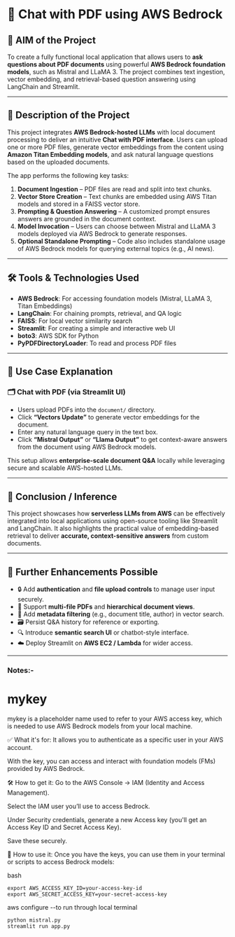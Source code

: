 # 🤖 Chat with PDF using AWS Bedrock

## 🧠 AIM of the Project

To create a fully functional local application that allows users to **ask questions about PDF documents** using powerful **AWS Bedrock foundation models**, such as Mistral and LLaMA 3. The project combines text ingestion, vector embedding, and retrieval-based question answering using LangChain and Streamlit.

---

## 📘 Description of the Project

This project integrates **AWS Bedrock-hosted LLMs** with local document processing to deliver an intuitive **Chat with PDF interface**. Users can upload one or more PDF files, generate vector embeddings from the content using **Amazon Titan Embedding models**, and ask natural language questions based on the uploaded documents.

The app performs the following key tasks:

1. **Document Ingestion** – PDF files are read and split into text chunks.
2. **Vector Store Creation** – Text chunks are embedded using AWS Titan models and stored in a FAISS vector store.
3. **Prompting & Question Answering** – A customized prompt ensures answers are grounded in the document context.
4. **Model Invocation** – Users can choose between Mistral and LLaMA 3 models deployed via AWS Bedrock to generate responses.
5. **Optional Standalone Prompting** – Code also includes standalone usage of AWS Bedrock models for querying external topics (e.g., AI news).

---

## 🛠️ Tools & Technologies Used

- **AWS Bedrock**: For accessing foundation models (Mistral, LLaMA 3, Titan Embeddings)
- **LangChain**: For chaining prompts, retrieval, and QA logic
- **FAISS**: For local vector similarity search
- **Streamlit**: For creating a simple and interactive web UI
- **boto3**: AWS SDK for Python
- **PyPDFDirectoryLoader**: To read and process PDF files

---

## 💼 Use Case Explanation

### 🗂️ Chat with PDF (via Streamlit UI)

- Users upload PDFs into the `document/` directory.
- Click **“Vectors Update”** to generate vector embeddings for the document.
- Enter any natural language query in the text box.
- Click **“Mistral Output”** or **“Llama Output”** to get context-aware answers from the document using AWS Bedrock models.

This setup allows **enterprise-scale document Q&A** locally while leveraging secure and scalable AWS-hosted LLMs.

---

## 📌 Conclusion / Inference

This project showcases how **serverless LLMs from AWS** can be effectively integrated into local applications using open-source tooling like Streamlit and LangChain. It also highlights the practical value of embedding-based retrieval to deliver **accurate, context-sensitive answers** from custom documents.

---

## 🚀 Further Enhancements Possible

- 🔒 Add **authentication** and **file upload controls** to manage user input securely.
- 📁 Support **multi-file PDFs** and **hierarchical document views**.
- 🧠 Add **metadata filtering** (e.g., document title, author) in vector search.
- 🗃️ Persist Q&A history for reference or exporting.
- 🔍 Introduce **semantic search UI** or chatbot-style interface.
- ☁️ Deploy Streamlit on **AWS EC2 / Lambda** for wider access.

---


### Notes:-
# mykey
 mykey is a placeholder name used to refer to your AWS access key, which is needed to use AWS Bedrock models from your local machine.

✅ What it's for:
It allows you to authenticate as a specific user in your AWS account.

With the key, you can access and interact with foundation models (FMs) provided by AWS Bedrock.

🛠️ How to get it:
Go to the AWS Console → IAM (Identity and Access Management).

Select the IAM user you’ll use to access Bedrock.

Under Security credentials, generate a new Access key (you'll get an Access Key ID and Secret Access Key).

Save these securely.

🚀 How to use it:
Once you have the keys, you can use them in your terminal or scripts to access Bedrock models:

bash
```
export AWS_ACCESS_KEY_ID=your-access-key-id
export AWS_SECRET_ACCESS_KEY=your-secret-access-key
```

aws configure --to run through local terminal

```
python mistral.py
streamlit run app.py
```


